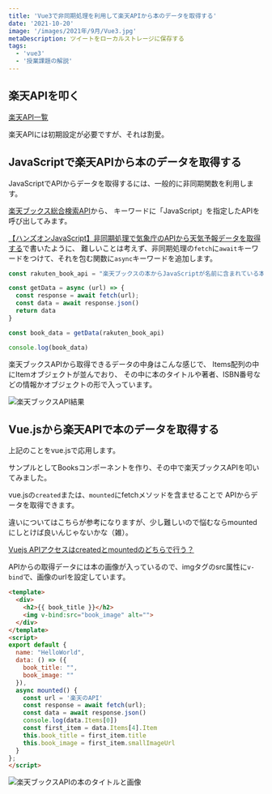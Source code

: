 ```yaml
---
title: 'Vue3で非同期処理を利用して楽天APIから本のデータを取得する'
date: '2021-10-20'
image: '/images/2021年/9月/Vue3.jpg'
metaDescription: ツイートをローカルストレージに保存する
tags:
  - 'vue3'
  - '授業課題の解説'
---
```



## 楽天APIを叩く
[楽天API一覧](https://webservice.rakuten.co.jp/document/)

楽天APIには初期設定が必要ですが、それは割愛。


## JavaScriptで楽天APIから本のデータを取得する

JavaScriptでAPIからデータを取得するには、一般的に非同期関数を利用します。

[楽天ブックス総合検索API](https://webservice.rakuten.co.jp/explorer/api/BooksTotal/Search/)から、
キーワードに「JavaScript」を指定したAPIを呼び出してみます。

[【ハンズオンJavaScript】非同期処理で気象庁のAPIから天気予報データを取得する](https://blog-tukki.com/posts/210616)で書いたように、
難しいことは考えず、非同期処理の<code>fetch</code>に<code>await</code>キーワードをつけて、それを包む関数に<code>async</code>キーワードを追加します。

```javascript
const rakuten_book_api = "楽天ブックスの本からJavaScriptが名前に含まれている本を検索するAPIのurl"

const getData = async (url) => {
  const response = await fetch(url);
  const data = await response.json()
  return data
}

const book_data = getData(rakuten_book_api)

console.log(book_data)

```
楽天ブックスAPIから取得できるデータの中身はこんな感じで、
<blue>Items配列</blue>の中に<blue>Itemオブジェクト</blue>が並んでおり、
その中に本のタイトルや著者、ISBN番号などの情報かオブジェクトの形で入っています。

![楽天ブックスAPI結果](/images/2021年/10月/books1.png)


## Vue.jsから楽天APIで本のデータを取得する

上記のことをvue.jsで応用します。

サンプルとしてBooksコンポーネントを作り、その中で楽天ブックスAPIを叩いてみました。

vue.jsの<code>created</code>または、<code>mounted</code>にfetchメソッドを含ませることで
APIからデータを取得できます。

違いについてはこちらが参考になりますが、少し難しいので悩むならmountedにしとけば良いんじゃないかな（雑）。

[Vuejs APIアクセスはcreatedとmountedのどちらで行う？](https://www.kimullaa.com/entry/2019/12/01/132724)

APIからの取得データには本の画像が入っているので、<red>imgタグのsrc属性</red>に<code>v-bind</code>で、画像のurlを設定しています。

```html
<template>
  <div>
    <h2>{{ book_title }}</h2>
    <img v-bind:src="book_image" alt="">
  </div>
</template>
<script>
export default {
  name: "HelloWorld",
  data: () => ({
    book_title: "",
    book_image: ""
  }),
  async mounted() {
    const url = '楽天のAPI'
    const response = await fetch(url);
    const data = await response.json()
    console.log(data.Items[0])
    const first_item = data.Items[4].Item
    this.book_title = first_item.title
    this.book_image = first_item.smallImageUrl
  }
};
</script>
```


![楽天ブックスAPIの本のタイトルと画像](/images/2021年/10月/books2.png)

